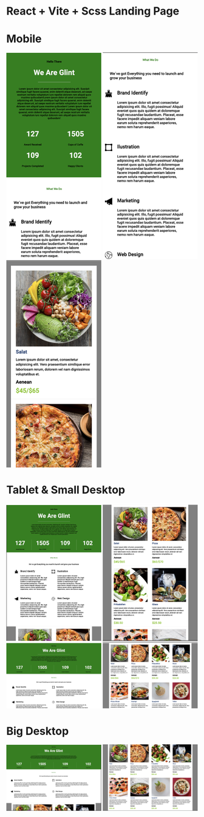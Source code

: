 # React + Vite + Scss Landing Page

# Mobile

  <div>
    <img src="./public/readme/readme1.png" alt="readme pic" width="250px">
    <img src="./public/readme/readme2.png" alt="readme pic" width="250px">
    <img src="./public/readme/readme3.png" alt="readme pic" width="250px">
  </div>

# Tablet & Small Desktop

  <div>
    <img src="./public/readme/readme4.png" alt="readme pic" width="250px">
    <img src="./public/readme/readme5.png" alt="readme pic" width="250px">
    <img src="./public/readme/readme6.png" alt="readme pic" width="250px">
    <img src="./public/readme/readme7.png" alt="readme pic" width="250px">
  </div>

# Big Desktop

  <div>
    <img src="./public/readme/readme8.png" alt="readme pic" width="250px">
    <img src="./public/readme/readme9.png" alt="readme pic" width="250px">
  </div>
